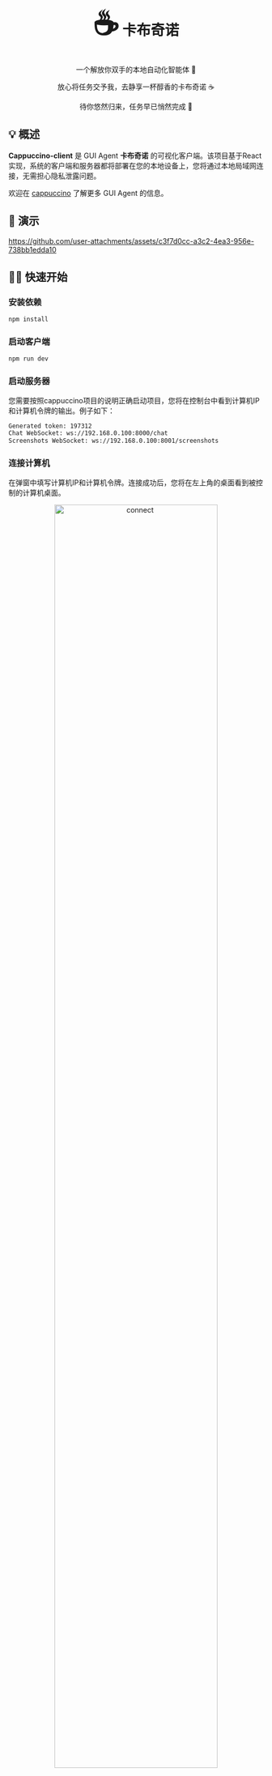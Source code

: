 <div align="center">
<h1><span style="font-size: 60px;">☕️</span> 卡布奇诺</h1>
<p>一个解放你双手的本地自动化智能体 🤖</p>
<p>放心将任务交予我，去静享一杯醇香的卡布奇诺 ☕️</p>
<p>待你悠然归来，任务早已悄然完成 🍃</p>
</div>

## 💡 概述

**Cappuccino-client** 是 GUI Agent **卡布奇诺** 的可视化客户端。该项目基于React实现，系统的客户端和服务器都将部署在您的本地设备上，您将通过本地局域网连接，无需担心隐私泄露问题。

欢迎在 [cappuccino](https://github.com/GML-FMGroup/cappuccino) 了解更多 GUI Agent 的信息。

## 🎥 演示

https://github.com/user-attachments/assets/c3f7d0cc-a3c2-4ea3-956e-738bb1edda10

## 👨‍💻 快速开始

### 安装依赖
```bash
npm install
```

### 启动客户端
```bash
npm run dev
```

### 启动服务器
您需要按照cappuccino项目的说明正确启动项目，您将在控制台中看到计算机IP和计算机令牌的输出。例子如下：
```bash
Generated token: 197312
Chat WebSocket: ws://192.168.0.100:8000/chat
Screenshots WebSocket: ws://192.168.0.100:8001/screenshots
```

### 连接计算机
在弹窗中填写计算机IP和计算机令牌。连接成功后，您将在左上角的桌面看到被控制的计算机桌面。
<p align="center">
    <img src="./assets/cappuccino_home.png" alt="connect" width="80%">
</p>

### 如何使用？
1. 您需要点击右上角的设置按钮配置相关信息。您可以选择使用供应商的 API 或本地部署模型。如果您的供应商不在列表中，您可以选择 local 并填写供应商的 Base URL。如果您进行本地部署，您需要填写 Base URL。
<p align="center">
    <img src="./assets/cappuccino_settings.png" alt="settings" width="80%">
</p>

2. 发送消息后，您可以根据时间线的颜色变化了解任务的进展，在左下角看到模型做出的具体操作命令，您还可以通过左上角看到计算机的屏幕实况。

3. 如果您想了解更多关于服务端的信息，请前往cappuccino。
